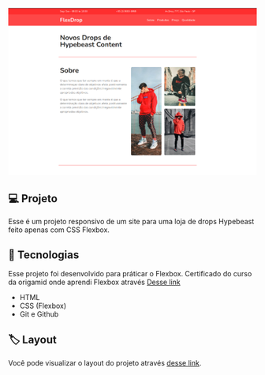 <p>
  <img width="600px" height="auto" src=".github/flexdrop.png" alt="Demonstração do projeto" width="100"/>
</p>

## 💻 Projeto
Esse é um projeto responsivo de um site para uma loja de drops Hypebeast feito apenas com CSS Flexbox.

## 🚀 Tecnologias
Esse projeto foi desenvolvido para práticar o Flexbox.
Certificado do curso da origamid onde aprendi Flexbox através [Desse link](origamid.com/certificate/c687afff)

- HTML
- CSS (Flexbox)
- Git e Github

## 🏷 Layout
Você pode visualizar o layout do projeto através [desse link](https://enzocarvalhotech.github.io/css-flexbox).
